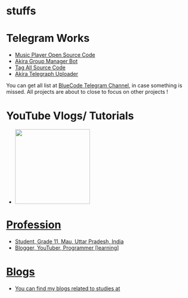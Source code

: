 # stuffs

# Telegram Works

- [Music Player Open Source Code](https://github.com/akhilprs/TG-MusicPlayer)
- [Akira Group Manager Bot](https://telegram.dog/AkiraGrouoBot)
- [Tag All Source Code](https://github.com/SpectraXCode)
- [Akira Telegraph Uploader](https://telegram.dog/AkiraTelegraphBot)

You can get all list at [BlueCode Telegram Channel](https://telegram.dog/TheBlueCode), in case something is missed. All projects are about to close to focus on other projects !


# YouTube Vlogs/ Tutorials

- <p align="left"><a href="https://youtube.com/channel/UCjUK51FFLOzZ7087NaND1ng"><img src="https://img.shields.io/badge/Subscribe my%20Vlog%20Channel-red?style=for-the-badge&logo=youtube" width="200""/</a>  </p>

# Profession

- Student, Grade 11, Mau, Uttar Pradesh, India
- Blogger, YouTuber, Programmer [learning]

# Blogs

- You can find my blogs related to studies at 


